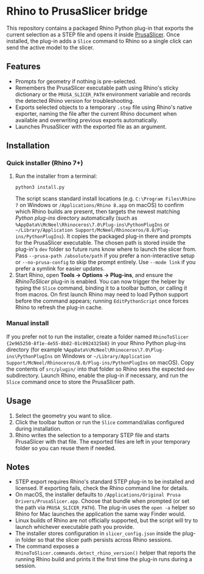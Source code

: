# Rhino to PrusaSlicer bridge

This repository contains a packaged Rhino Python plug-in that exports the
current selection as a STEP file and opens it inside
[PrusaSlicer](https://www.prusa3d.com/page/prusaslicer_424/). Once installed,
the plug-in adds a `Slice` command to Rhino so a single click can send
the active model to the slicer.

## Features

- Prompts for geometry if nothing is pre-selected.
- Remembers the PrusaSlicer executable path using Rhino's sticky dictionary or
  the `PRUSA_SLICER_PATH` environment variable and records the detected Rhino
  version for troubleshooting.
- Exports selected objects to a temporary `.step` file using Rhino's native
  exporter, naming the file after the current Rhino document when available and
  overwriting previous exports automatically.
- Launches PrusaSlicer with the exported file as an argument.

## Installation

### Quick installer (Rhino 7+)

1. Run the installer from a terminal:
   ```
   python3 install.py
   ```
   The script scans standard install locations (e.g.
   `C:\Program Files\Rhino 7` on Windows or `/Applications/Rhino 8.app` on
   macOS) to confirm which Rhino builds are present, then targets the newest
   matching *Python plug-ins* directory automatically (such as
   `%AppData%\McNeel\Rhinoceros\7.0\Plug-ins\PythonPlugIns` or
   `~/Library/Application Support/McNeel/Rhinoceros/8.0/Plug-ins/PythonPlugIns`).
   It copies the packaged plug-in there and prompts for the PrusaSlicer
   executable. The chosen path is stored inside the plug-in's `dev` folder so
   future runs know where to launch the slicer from. Pass
   `--prusa-path /absolute/path` if you prefer a non-interactive setup or
   `--no-prusa-config` to skip the prompt entirely. Use `--mode link` if you
   prefer a symlink for easier updates.
2. Start Rhino, open **Tools → Options → Plug-ins**, and ensure the
   *RhinoToSlicer* plug-in is enabled. You can now trigger the helper by typing
   the `Slice` command, binding it to a toolbar button, or calling it from
   macros. On first launch Rhino may need to load Python support before the
   command appears; running `EditPythonScript` once forces Rhino to refresh the
   plug-in cache.

### Manual install

If you prefer not to run the installer, create a folder named
`RhinoToSlicer {2e965250-8f1e-4e55-8b02-01c0924325b8}` in your Rhino Python
plug-ins directory (for example
`%AppData%\McNeel\Rhinoceros\7.0\Plug-ins\PythonPlugIns` on Windows or
`~/Library/Application Support/McNeel/Rhinoceros/8.0/Plug-ins/PythonPlugIns`
on macOS). Copy the contents of `src/plugin/` into that folder so Rhino sees
the expected `dev` subdirectory. Launch Rhino, enable the plug-in if necessary,
and run the `Slice` command once to store the PrusaSlicer path.

## Usage

1. Select the geometry you want to slice.
2. Click the toolbar button or run the `Slice` command/alias configured
   during installation.
3. Rhino writes the selection to a temporary STEP file and starts PrusaSlicer
   with that file. The exported files are left in your temporary folder so you
   can reuse them if needed.

## Notes

- STEP export requires Rhino's standard STEP plug-in to be installed and
  licensed. If exporting fails, check the Rhino command line for details.
- On macOS, the installer defaults to
  `/Applications/Original Prusa Drivers/PrusaSlicer.app`. Choose that bundle
  when prompted (or set the path via `PRUSA_SLICER_PATH`). The plug-in uses the
  `open -a` helper so Rhino for Mac launches the application the same way
  Finder would.
- Linux builds of Rhino are not officially supported, but the script will try
  to launch whichever executable path you provide.
- The installer stores configuration in `slicer_config.json` inside the
  plug-in folder so that the slicer path persists across Rhino sessions.
- The command exposes a `RhinoToSlicer.commands.detect_rhino_version()` helper
  that reports the running Rhino build and prints it the first time the plug-in
  runs during a session.
